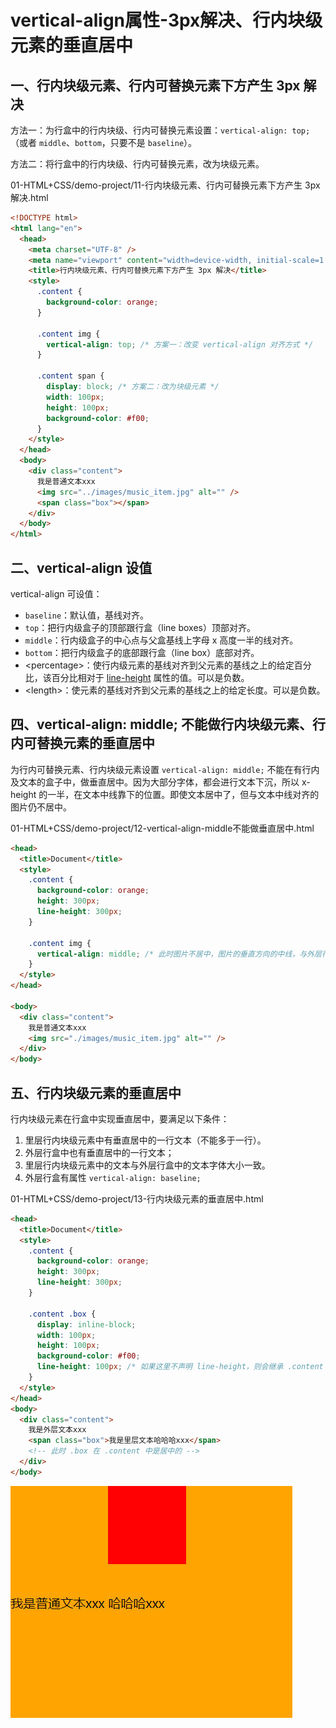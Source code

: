 # vertical-align属性-3px解决、行内块级元素的垂直居中

## 一、行内块级元素、行内可替换元素下方产生 3px 解决

方法一：为行盒中的行内块级、行内可替换元素设置：`vertical-align: top;`（或者 `middle`、`bottom`，只要不是 `baseline`）。

方法二：将行盒中的行内块级、行内可替换元素，改为块级元素。

01-HTML+CSS/demo-project/11-行内块级元素、行内可替换元素下方产生 3px 解决.html

```html
<!DOCTYPE html>
<html lang="en">
  <head>
    <meta charset="UTF-8" />
    <meta name="viewport" content="width=device-width, initial-scale=1.0" />
    <title>行内块级元素、行内可替换元素下方产生 3px 解决</title>
    <style>
      .content {
        background-color: orange;
      }
      
      .content img {
        vertical-align: top; /* 方案一：改变 vertical-align 对齐方式 */
      }
      
      .content span {
        display: block; /* 方案二：改为块级元素 */
        width: 100px;
        height: 100px;
        background-color: #f00;
      }
    </style>
  </head>
  <body>
    <div class="content">
      我是普通文本xxx
      <img src="../images/music_item.jpg" alt="" />
      <span class="box"></span>
    </div>
  </body>
</html>
```

## 二、vertical-align 设值

vertical-align 可设值：

- `baseline`：默认值，基线对齐。
- `top`：把行内级盒子的顶部跟行盒（line boxes）顶部对齐。
- `middle`：行内级盒子的中心点与父盒基线上字母 x 高度一半的线对齐。
- `bottom`：把行内级盒子的底部跟行盒（line box）底部对齐。
- \<percentage\>：使行内级元素的基线对齐到父元素的基线之上的给定百分比，该百分比相对于 [line-height](https://developer.mozilla.org/zh-CN/docs/Web/CSS/line-height) 属性的值。可以是负数。
- \<length\>：使元素的基线对齐到父元素的基线之上的给定长度。可以是负数。

## 四、vertical-align: middle; 不能做行内块级元素、行内可替换元素的垂直居中

为行内可替换元素、行内块级元素设置 `vertical-align: middle;` 不能在有行内及文本的盒子中，做垂直居中。因为大部分字体，都会进行文本下沉，所以 x-height 的一半，在文本中线靠下的位置。即使文本居中了，但与文本中线对齐的图片仍不居中。

01-HTML+CSS/demo-project/12-vertical-align-middle不能做垂直居中.html

```html
<head>
  <title>Document</title>
  <style>
    .content {
      background-color: orange;
      height: 300px;
      line-height: 300px;
    }
    
    .content img {
      vertical-align: middle; /* 此时图片不居中，图片的垂直方向的中线，与外层行盒文本中字母 x 的中线对齐，而它是低于.content 垂直方向中线的。 */
    }
  </style>
</head>

<body>
  <div class="content">
    我是普通文本xxx
    <img src="./images/music_item.jpg" alt="" />
  </div>
</body>
```

## 五、行内块级元素的垂直居中

行内块级元素在行盒中实现垂直居中，要满足以下条件：

1. 里层行内块级元素中有垂直居中的一行文本（不能多于一行）。
2. 外层行盒中也有垂直居中的一行文本；
3. 里层行内块级元素中的文本与外层行盒中的文本字体大小一致。
4. 外层行盒有属性 `vertical-align: baseline;`

01-HTML+CSS/demo-project/13-行内块级元素的垂直居中.html

```html
<head>
  <title>Document</title>
  <style>
    .content {
      background-color: orange;
      height: 300px;
      line-height: 300px;
    }
    
    .content .box {
      display: inline-block;
      width: 100px;
      height: 100px;
      background-color: #f00;
      line-height: 100px; /* 如果这里不声明 line-height，则会继承 .content 的 line-height 属性，造成下图的效果。*/
    }
  </style>
</head>
<body>
  <div class="content">
    我是外层文本xxx
    <span class="box">我是里层文本哈哈哈xxx</span>
    <!-- 此时 .box 在 .content 中是居中的 -->
  </div>
</body>
```

![行内块级元素在行盒中居中未设置line-height](NodeAssets/行内块级元素在行盒中居中未设置line-height.jpg)

